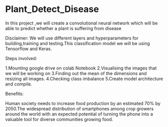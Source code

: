 # Plant_Detect_Disease
In this project ,we will create a convolutional neural network which will be able to predict whether a plant is suffering from disease


Disclaimer: We will use different layers and hyperparameters for building,training and testing.This classification model we will be using Tensorflow and Keras.


Steps involved:

1.Mounting google drive on colab Notebook
2.Visualising the images that we will be working on
3.Finding out the mean of the dimensions and resizing all images.
4.Checking class imbalance
5.Create model architecture and compile.

Benefits:

Human society needs to increase food production by an estimated 70% by 2050.The widespread distribution of smartphones among crop growers around the world with an expected potential of turning the phone into a valuable tool for diverse communities growing food.
